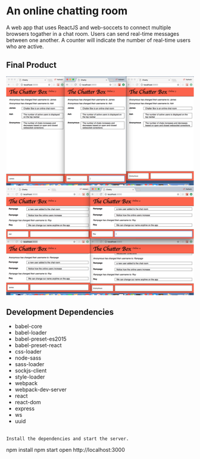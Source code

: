 An online chatting room
=====================

A web app that uses ReactJS and web-soccets to connect multiple browsers togather in a chat room. Users can send real-time messages between one another. A counter will indicate the number of real-time users who are active. 

## Final Product

!["3 active users in a Chat Room"](https://github.com/ashToronto/Chatty-App/blob/master/docs/Screen%20Shot%202018-06-16%20at%2010.11.09%20AM.png?raw=true)
![""](https://github.com/ashToronto/Chatty-App/blob/master/docs/Screen%20Shot%202018-06-16%20at%2010.15.44%20AM.png?raw=true)

## Development Dependencies

* babel-core
* babel-loader
* babel-preset-es2015
* babel-preset-react
* css-loader
* node-sass
* sass-loader
* sockjs-client
* style-loader
* webpack
* webpack-dev-server
* react
* react-dom
* express
* ws
* uuid

```

Install the dependencies and start the server.

```
npm install
npm start
open http://localhost:3000


